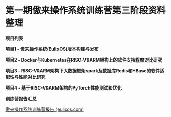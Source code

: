 # 第一期傲来操作系统训练营第三阶段资料整理

**项目列表**

**项目1 - 傲来操作系统(EulixOS)版本构建与发布**

**项目2 - Docker与Kubernetes在RISC-V&ARM架构上的软件支持程度对比研究**

**项目3 - RISC-V&ARM架构下大数据框架spark及数据库Redis和HBase的软件适配性与性能对比研究**

**项目4 - 基于RISC-V&ARM架构的PyTorch性能测试和优化**



**训练营报告汇总**

[傲来操作系统训练营报告 (eulixos.com)](https://learning.eulixos.com/)
